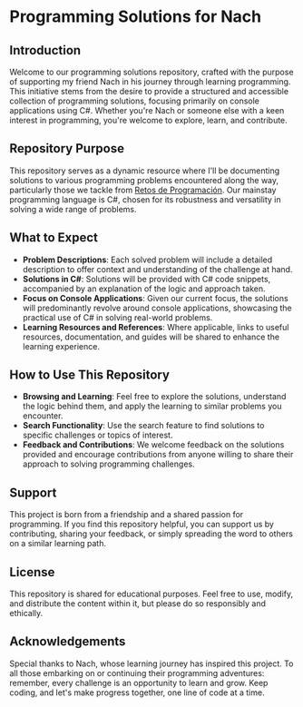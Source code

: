 # Programming Solutions for Nach

## Introduction

Welcome to our programming solutions repository, crafted with the purpose of supporting my friend Nach in his journey through learning programming. This initiative stems from the desire to provide a structured and accessible collection of programming solutions, focusing primarily on console applications using C#. Whether you're Nach or someone else with a keen interest in programming, you're welcome to explore, learn, and contribute.

## Repository Purpose

This repository serves as a dynamic resource where I'll be documenting solutions to various programming problems encountered along the way, particularly those we tackle from [Retos de Programación](https://retosdeprogramacion.com/ejercicios/). Our mainstay programming language is C#, chosen for its robustness and versatility in solving a wide range of problems.

## What to Expect

- **Problem Descriptions**: Each solved problem will include a detailed description to offer context and understanding of the challenge at hand.
- **Solutions in C#**: Solutions will be provided with C# code snippets, accompanied by an explanation of the logic and approach taken.
- **Focus on Console Applications**: Given our current focus, the solutions will predominantly revolve around console applications, showcasing the practical use of C# in solving real-world problems.
- **Learning Resources and References**: Where applicable, links to useful resources, documentation, and guides will be shared to enhance the learning experience.

## How to Use This Repository

- **Browsing and Learning**: Feel free to explore the solutions, understand the logic behind them, and apply the learning to similar problems you encounter.
- **Search Functionality**: Use the search feature to find solutions to specific challenges or topics of interest.
- **Feedback and Contributions**: We welcome feedback on the solutions provided and encourage contributions from anyone willing to share their approach to solving programming challenges.

## Support

This project is born from a friendship and a shared passion for programming. If you find this repository helpful, you can support us by contributing, sharing your feedback, or simply spreading the word to others on a similar learning path.

## License

This repository is shared for educational purposes. Feel free to use, modify, and distribute the content within it, but please do so responsibly and ethically.

## Acknowledgements

Special thanks to Nach, whose learning journey has inspired this project. To all those embarking on or continuing their programming adventures: remember, every challenge is an opportunity to learn and grow. Keep coding, and let's make progress together, one line of code at a time.
